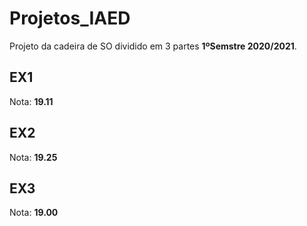 # Projetos_IAED

Projeto da cadeira de SO dividido em 3 partes __1ºSemstre 2020/2021__.

## EX1
Nota: __19.11__

## EX2
Nota: __19.25__

## EX3
Nota: __19.00__
